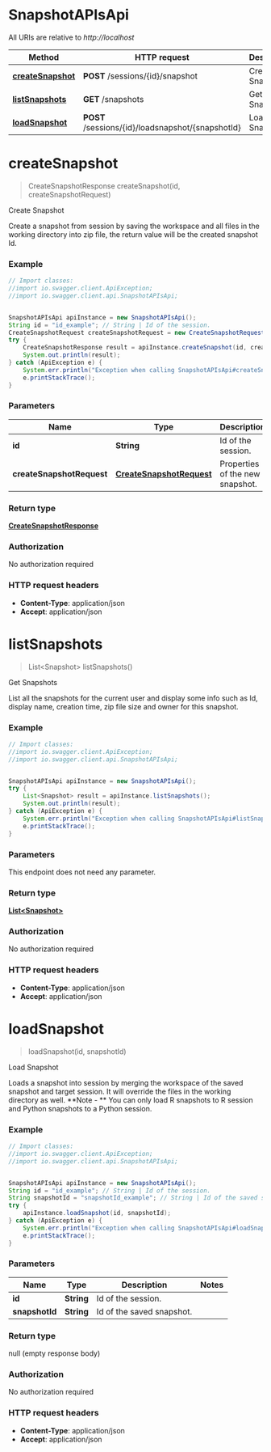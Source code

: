 # SnapshotAPIsApi

All URIs are relative to *http://localhost*

Method | HTTP request | Description
------------- | ------------- | -------------
[**createSnapshot**](SnapshotAPIsApi.md#createSnapshot) | **POST** /sessions/{id}/snapshot | Create Snapshot
[**listSnapshots**](SnapshotAPIsApi.md#listSnapshots) | **GET** /snapshots | Get Snapshots
[**loadSnapshot**](SnapshotAPIsApi.md#loadSnapshot) | **POST** /sessions/{id}/loadsnapshot/{snapshotId} | Load Snapshot


<a name="createSnapshot"></a>
# **createSnapshot**
> CreateSnapshotResponse createSnapshot(id, createSnapshotRequest)

Create Snapshot

Create a snapshot from session by saving the workspace and all files in the working directory into zip file, the return value will be the created snapshot Id.

### Example
```java
// Import classes:
//import io.swagger.client.ApiException;
//import io.swagger.client.api.SnapshotAPIsApi;


SnapshotAPIsApi apiInstance = new SnapshotAPIsApi();
String id = "id_example"; // String | Id of the session.
CreateSnapshotRequest createSnapshotRequest = new CreateSnapshotRequest(); // CreateSnapshotRequest | Properties of the new snapshot.
try {
    CreateSnapshotResponse result = apiInstance.createSnapshot(id, createSnapshotRequest);
    System.out.println(result);
} catch (ApiException e) {
    System.err.println("Exception when calling SnapshotAPIsApi#createSnapshot");
    e.printStackTrace();
}
```

### Parameters

Name | Type | Description  | Notes
------------- | ------------- | ------------- | -------------
 **id** | **String**| Id of the session. |
 **createSnapshotRequest** | [**CreateSnapshotRequest**](CreateSnapshotRequest.md)| Properties of the new snapshot. |

### Return type

[**CreateSnapshotResponse**](CreateSnapshotResponse.md)

### Authorization

No authorization required

### HTTP request headers

 - **Content-Type**: application/json
 - **Accept**: application/json

<a name="listSnapshots"></a>
# **listSnapshots**
> List&lt;Snapshot&gt; listSnapshots()

Get Snapshots

List all the snapshots for the current user and display some info such as Id, display name, creation time, zip file size and owner for this snapshot.

### Example
```java
// Import classes:
//import io.swagger.client.ApiException;
//import io.swagger.client.api.SnapshotAPIsApi;


SnapshotAPIsApi apiInstance = new SnapshotAPIsApi();
try {
    List<Snapshot> result = apiInstance.listSnapshots();
    System.out.println(result);
} catch (ApiException e) {
    System.err.println("Exception when calling SnapshotAPIsApi#listSnapshots");
    e.printStackTrace();
}
```

### Parameters
This endpoint does not need any parameter.

### Return type

[**List&lt;Snapshot&gt;**](Snapshot.md)

### Authorization

No authorization required

### HTTP request headers

 - **Content-Type**: application/json
 - **Accept**: application/json

<a name="loadSnapshot"></a>
# **loadSnapshot**
> loadSnapshot(id, snapshotId)

Load Snapshot

Loads a snapshot into session by merging the workspace of the saved snapshot and target session. It will override the files in the working directory as well.   **Note - ** You can only load R snapshots to R session and Python snapshots to a Python session.

### Example
```java
// Import classes:
//import io.swagger.client.ApiException;
//import io.swagger.client.api.SnapshotAPIsApi;


SnapshotAPIsApi apiInstance = new SnapshotAPIsApi();
String id = "id_example"; // String | Id of the session.
String snapshotId = "snapshotId_example"; // String | Id of the saved snapshot.
try {
    apiInstance.loadSnapshot(id, snapshotId);
} catch (ApiException e) {
    System.err.println("Exception when calling SnapshotAPIsApi#loadSnapshot");
    e.printStackTrace();
}
```

### Parameters

Name | Type | Description  | Notes
------------- | ------------- | ------------- | -------------
 **id** | **String**| Id of the session. |
 **snapshotId** | **String**| Id of the saved snapshot. |

### Return type

null (empty response body)

### Authorization

No authorization required

### HTTP request headers

 - **Content-Type**: application/json
 - **Accept**: application/json

